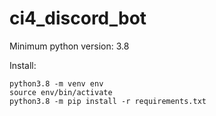 # ci4_discord_bot
Minimum python version: 3.8

Install:
```
python3.8 -m venv env
source env/bin/activate
python3.8 -m pip install -r requirements.txt
```
